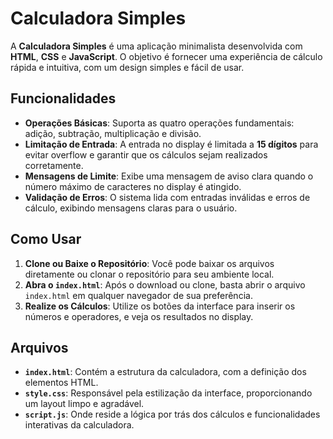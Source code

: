 # Calculadora Simples

A **Calculadora Simples** é uma aplicação minimalista desenvolvida com **HTML**, **CSS** e **JavaScript**. O objetivo é fornecer uma experiência de cálculo rápida e intuitiva, com um design simples e fácil de usar.

## Funcionalidades

- **Operações Básicas**: Suporta as quatro operações fundamentais: adição, subtração, multiplicação e divisão.
- **Limitação de Entrada**: A entrada no display é limitada a **15 dígitos** para evitar overflow e garantir que os cálculos sejam realizados corretamente.
- **Mensagens de Limite**: Exibe uma mensagem de aviso clara quando o número máximo de caracteres no display é atingido.
- **Validação de Erros**: O sistema lida com entradas inválidas e erros de cálculo, exibindo mensagens claras para o usuário.

## Como Usar

1. **Clone ou Baixe o Repositório**: Você pode baixar os arquivos diretamente ou clonar o repositório para seu ambiente local.
2. **Abra o `index.html`**: Após o download ou clone, basta abrir o arquivo `index.html` em qualquer navegador de sua preferência.
3. **Realize os Cálculos**: Utilize os botões da interface para inserir os números e operadores, e veja os resultados no display.

## Arquivos

- **`index.html`**: Contém a estrutura da calculadora, com a definição dos elementos HTML.
- **`style.css`**: Responsável pela estilização da interface, proporcionando um layout limpo e agradável.
- **`script.js`**: Onde reside a lógica por trás dos cálculos e funcionalidades interativas da calculadora.